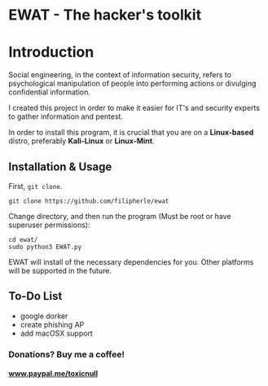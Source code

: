 # EWAT - The hacker's toolkit
# Introduction

Social engineering, in the context of information security, refers to psychological manipulation of people into performing actions or divulging confidential information.

I created this project in order to make it easier for IT's and security experts to gather information and pentest.

In order to install this program, it is crucial that you are on a __Linux-based__ distro, preferably __Kali-Linux__ or __Linux-Mint__.

## Installation & Usage

First, `git clone`.

    git clone https://github.com/filipherle/ewat

Change directory, and then run the program (Must be root or have superuser permissions):

    cd ewat/
    sudo python3 EWAT.py

EWAT will install of the necessary dependencies for you. Other platforms will be supported in the future.
    
## To-Do List
- google dorker
- create phishing AP
- add macOSX support
### Donations? Buy me a coffee!
#### www.paypal.me/toxicnull
